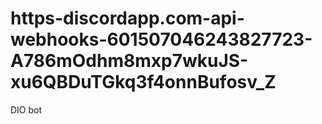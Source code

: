 # https-discordapp.com-api-webhooks-601507046243827723-A786mOdhm8mxp7wkuJS-xu6QBDuTGkq3f4onnBufosv_Z
DIO bot
